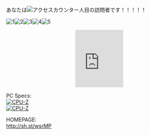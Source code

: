 
あなたは![アクセスカウンター](http://www.rays-counter.com/d505_f7_022/6241f4e53c2ce/)人目の訪問者です！！！！！<br>

![1](http://www.rays-counter.com/images/counter_01.gif)![2](http://www.rays-counter.com/images/counter_02.gif)![3](http://www.rays-counter.com/images/counter_03.gif)![4](http://www.rays-counter.com/images/counter_04.gif)![5](http://www.rays-counter.com/images/counter_05.gif) 

<DIV style="font-size:12px;text-align:center;"><IFRAME src="http://link.tenki-yoho.com/img.php?all130,fc2" width=130 height=156 scrolling=NO frameborder=0 marginwidth=0 marginheight=0><A href="http://www.tenki-yoho.com/" target=_blank>天気予報</A></IFRAME><br></DIV>

PC Specs:<br>
[![CPU-Z](https://valid.x86.fr/cache/banner/cgwavn-6.png)](https://valid.x86.fr/cgwavn)<br>
[![CPU-Z](https://valid.x86.fr/cache/banner/2jucci-6.png)](https://valid.x86.fr/2jucci)<br>

HOMEPAGE:<br>
http://sh.st/wsrMP<br>
